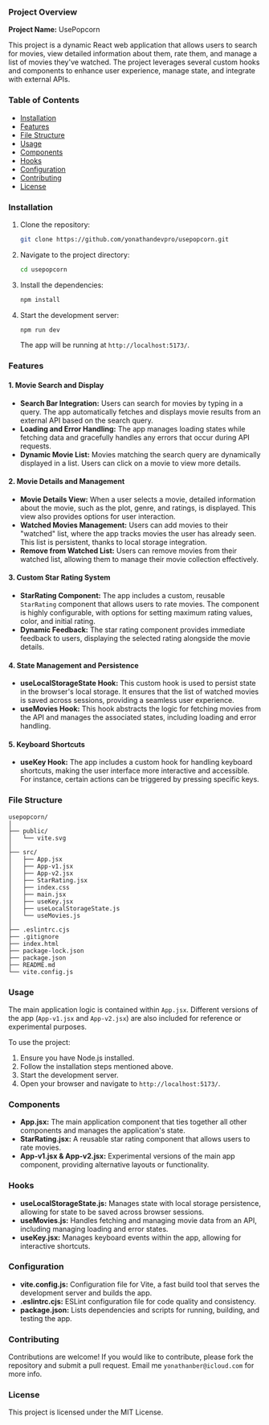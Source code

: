### Project Overview

**Project Name:** UsePopcorn

This project is a dynamic React web application that allows users to search for movies, view detailed information about them, rate them, and manage a list of movies they've watched. The project leverages several custom hooks and components to enhance user experience, manage state, and integrate with external APIs.

### Table of Contents
- [Installation](#installation)
- [Features](#features)
- [File Structure](#file-structure)
- [Usage](#usage)
- [Components](#components)
- [Hooks](#hooks)
- [Configuration](#configuration)
- [Contributing](#contributing)
- [License](#license)

### Installation

1. Clone the repository:
    ```bash
    git clone https://github.com/yonathandevpro/usepopcorn.git
    ```
2. Navigate to the project directory:
    ```bash
    cd usepopcorn
    ```
3. Install the dependencies:
    ```bash
    npm install
    ```
4. Start the development server:
    ```bash
    npm run dev
    ```
   The app will be running at `http://localhost:5173/`.

### Features

#### 1. **Movie Search and Display**
   - **Search Bar Integration:** Users can search for movies by typing in a query. The app automatically fetches and displays movie results from an external API based on the search query.
   - **Loading and Error Handling:** The app manages loading states while fetching data and gracefully handles any errors that occur during API requests.
   - **Dynamic Movie List:** Movies matching the search query are dynamically displayed in a list. Users can click on a movie to view more details.

#### 2. **Movie Details and Management**
   - **Movie Details View:** When a user selects a movie, detailed information about the movie, such as the plot, genre, and ratings, is displayed. This view also provides options for user interaction.
   - **Watched Movies Management:** Users can add movies to their "watched" list, where the app tracks movies the user has already seen. This list is persistent, thanks to local storage integration.
   - **Remove from Watched List:** Users can remove movies from their watched list, allowing them to manage their movie collection effectively.

#### 3. **Custom Star Rating System**
   - **StarRating Component:** The app includes a custom, reusable `StarRating` component that allows users to rate movies. The component is highly configurable, with options for setting maximum rating values, color, and initial rating.
   - **Dynamic Feedback:** The star rating component provides immediate feedback to users, displaying the selected rating alongside the movie details.

#### 4. **State Management and Persistence**
   - **useLocalStorageState Hook:** This custom hook is used to persist state in the browser's local storage. It ensures that the list of watched movies is saved across sessions, providing a seamless user experience.
   - **useMovies Hook:** This hook abstracts the logic for fetching movies from the API and manages the associated states, including loading and error handling.

#### 5. **Keyboard Shortcuts**
   - **useKey Hook:** The app includes a custom hook for handling keyboard shortcuts, making the user interface more interactive and accessible. For instance, certain actions can be triggered by pressing specific keys.

### File Structure

```plaintext
usepopcorn/
│
├── public/
│   └── vite.svg
│
├── src/
│   ├── App.jsx
│   ├── App-v1.jsx
│   ├── App-v2.jsx
│   ├── StarRating.jsx
│   ├── index.css
│   ├── main.jsx
│   ├── useKey.jsx
│   ├── useLocalStorageState.js
│   └── useMovies.js
│
├── .eslintrc.cjs
├── .gitignore
├── index.html
├── package-lock.json
├── package.json
├── README.md
└── vite.config.js
```

### Usage

The main application logic is contained within `App.jsx`. Different versions of the app (`App-v1.jsx` and `App-v2.jsx`) are also included for reference or experimental purposes.

To use the project:

1. Ensure you have Node.js installed.
2. Follow the installation steps mentioned above.
3. Start the development server.
4. Open your browser and navigate to `http://localhost:5173/`.

### Components

- **App.jsx:** The main application component that ties together all other components and manages the application's state.
- **StarRating.jsx:** A reusable star rating component that allows users to rate movies.
- **App-v1.jsx & App-v2.jsx:** Experimental versions of the main app component, providing alternative layouts or functionality.

### Hooks

- **useLocalStorageState.js:** Manages state with local storage persistence, allowing for state to be saved across browser sessions.
- **useMovies.js:** Handles fetching and managing movie data from an API, including managing loading and error states.
- **useKey.jsx:** Manages keyboard events within the app, allowing for interactive shortcuts.

### Configuration

- **vite.config.js:** Configuration file for Vite, a fast build tool that serves the development server and builds the app.
- **.eslintrc.cjs:** ESLint configuration file for code quality and consistency.
- **package.json:** Lists dependencies and scripts for running, building, and testing the app.

### Contributing

Contributions are welcome! If you would like to contribute, please fork the repository and submit a pull request. 
Email me `yonathanber@icloud.com` for more info.

### License

This project is licensed under the MIT License. 

